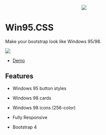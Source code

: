 <p align="center">
    <a href="">
        <img src="https://alexbsoft.github.io/win95.css/">
    </a>
</p>

# Win95.CSS

Make your bootstrap look like Windows 95/98.

![](https://i.imgur.com/AgQonjb.png)


- [Demo](https://alexbsoft.github.io/win95.css/)


## Features

- Windows 95 button styles

- Windows 98 cards

- Windows 98 icons (256-color)

- Fully Responsive

- Bootstrap 4